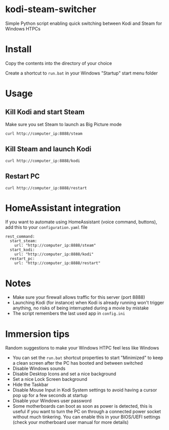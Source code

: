 # kodi-steam-switcher
Simple Python script enabling quick switching between Kodi and Steam for Windows HTPCs

# Install
Copy the contents into the directory of your choice

Create a shortcut to `run.bat` in your Windows "Startup" start menu folder

# Usage
## Kill Kodi and start Steam
Make sure you set Steam to launch as Big Picture mode

`curl http://computer_ip:8888/steam`

## Kill Steam and launch Kodi
`curl http://computer_ip:8888/kodi`

## Restart PC
`curl http://computer_ip:8888/restart`

# HomeAssistant integration
If you want to automate using HomeAssistant (voice command, buttons), add this to your `configuration.yaml` file

```
rest_command:
  start_steam:
    url: "http://computer_ip:8888/steam"
  start_kodi:
    url: "http://computer_ip:8888/kodi"
  restart_pc:
    url: "http://computer_ip:8888/restart"
```

# Notes
* Make sure your firewall allows traffic for this server (port 8888)
* Launching Kodi (for instance) when Kodi is already running won't trigger anything, no risks of being interrupted during a movie by mistake
* The script remembers the last used app in `config.ini`

# Immersion tips
Random suggestions to make your Windows HTPC feel less like Windows

* You can set the `run.bat` shortcut properties to start "Minimized" to keep a clean screen after the PC has booted and between switched
* Disable Windows sounds
* Disable Desktop Icons and set a nice background
* Set a nice Lock Screen background
* Hide the Taskbar
* Disable Mouse Input in Kodi System settings to avoid having a cursor pop up for a few seconds at startup
* Disable your Windows user password
* Some motherboards can boot as soon as power is detected, this is useful if you want to turn the PC on through a connected power socket without much tinkering. You can enable this in your BIOS/UEFI settings (check your motherboard user manual for more details)
